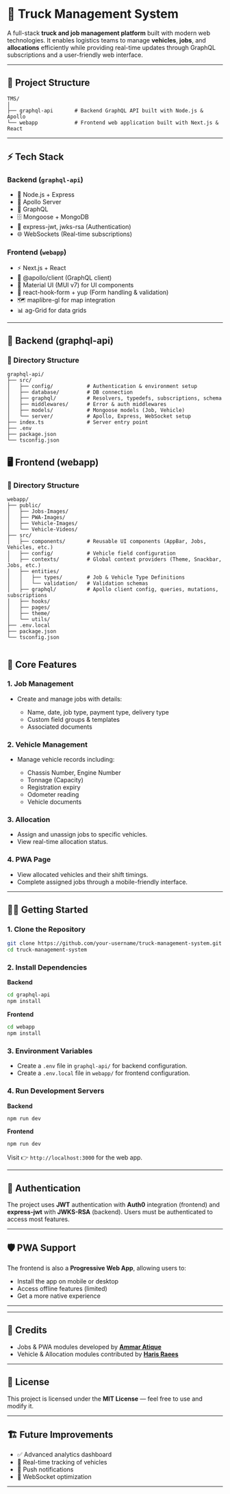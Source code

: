 # 🚚 Truck Management System
 
A full-stack **truck and job management platform** built with modern web technologies.
It enables logistics teams to manage **vehicles**, **jobs**, and **allocations** efficiently while providing real-time updates through GraphQL subscriptions and a user-friendly web interface.
 
---
 
## 📂 Project Structure
 
```
TMS/
│
├── graphql-api       # Backend GraphQL API built with Node.js & Apollo
└── webapp            # Frontend web application built with Next.js & React
```
 
---
 
## ⚡ Tech Stack
 
### **Backend** (`graphql-api`)
 
- 🚀 Node.js + Express
- 🧭 Apollo Server
- 🧬 GraphQL
- 🗄️ Mongoose + MongoDB
- 🔐 express-jwt, jwks-rsa (Authentication)
- 🌐 WebSockets (Real-time subscriptions)
 
### **Frontend** (`webapp`)
 
- ⚡ Next.js + React
- 🧭 @apollo/client (GraphQL client)
- 🧰 Material UI (MUI v7) for UI components
- 🧭 react-hook-form + yup (Form handling & validation)
- 🗺️ maplibre-gl for map integration
- 📊 ag-Grid for data grids
 
---
 
## 🧱 Backend (graphql-api)
 
### 📁 Directory Structure
 
```
graphql-api/
├── src/
│   ├── config/           # Authentication & environment setup
│   ├── database/         # DB connection
│   ├── graphql/          # Resolvers, typedefs, subscriptions, schema
│   ├── middlewares/      # Error & auth middlewares
│   ├── models/           # Mongoose models (Job, Vehicle)
│   └── server/           # Apollo, Express, WebSocket setup
├── index.ts              # Server entry point
├── .env
├── package.json
└── tsconfig.json
```
 
## 🖥️ Frontend (webapp)
 
### 📁 Directory Structure
 
```
webapp/
├── public/
│   ├── Jobs-Images/
│   ├── PWA-Images/
│   ├── Vehicle-Images/
│   └── Vehicle-Videos/
├── src/
│   ├── components/       # Reusable UI components (AppBar, Jobs, Vehicles, etc.)
│   ├── config/           # Vehicle field configuration
│   ├── contexts/         # Global context providers (Theme, Snackbar, Jobs, etc.)
│   ├── entities/
│   │   ├── types/        # Job & Vehicle Type Definitions
│   │   └── validation/   # Validation schemas
│   ├── graphql/          # Apollo client config, queries, mutations, subscriptions
│   ├── hooks/
│   ├── pages/
│   ├── theme/
│   └── utils/
├── .env.local
├── package.json
└── tsconfig.json
 
```
 
## 🚛 Core Features
 
### 1. **Job Management**
 
- Create and manage jobs with details:
 
  - Name, date, job type, payment type, delivery type
  - Custom field groups & templates
  - Associated documents
 
### 2. **Vehicle Management**
 
- Manage vehicle records including:
 
  - Chassis Number, Engine Number
  - Tonnage (Capacity)
  - Registration expiry
  - Odometer reading
  - Vehicle documents
 
### 3. **Allocation**
 
- Assign and unassign jobs to specific vehicles.
- View real-time allocation status.
 
### 4. **PWA Page**
 
- View allocated vehicles and their shift timings.
- Complete assigned jobs through a mobile-friendly interface.
 
---
 
## 🧑‍💻 Getting Started
 
### 1. **Clone the Repository**
 
```bash
git clone https://github.com/your-username/truck-management-system.git
cd truck-management-system
```
 
### 2. **Install Dependencies**
 
**Backend**
 
```bash
cd graphql-api
npm install
```
 
**Frontend**
 
```bash
cd webapp
npm install
```
 
### 3. **Environment Variables**
 
- Create a `.env` file in `graphql-api/` for backend configuration.
- Create a `.env.local` file in `webapp/` for frontend configuration.
 
### 4. **Run Development Servers**
 
**Backend**
 
```bash
npm run dev
```
 
**Frontend**
 
```bash
npm run dev
```
 
Visit 👉 `http://localhost:3000` for the web app.
 
---
 
## 🧭 Authentication
 
The project uses **JWT** authentication with **Auth0** integration (frontend) and **express-jwt** with **JWKS-RSA** (backend).
Users must be authenticated to access most features.
 
---
 
## 🛡️ PWA Support
 
The frontend is also a **Progressive Web App**, allowing users to:
 
- Install the app on mobile or desktop
- Access offline features (limited)
- Get a more native experience
 
---
 
---
 
## 🙌 Credits
 
- Jobs & PWA modules developed by **[Ammar Atique](https://github.com/MuhammadAmmarAtique)**
- Vehicle & Allocation modules contributed by **[Haris Raees](https://github.com/harrisrais)**
 
---
 
## 📜 License
 
This project is licensed under the **MIT License** — feel free to use and modify it.
 
---
 
## 🏗️ Future Improvements
 
- ✅ Advanced analytics dashboard
- 🚦 Real-time tracking of vehicles
- 📲 Push notifications
- 📡 WebSocket optimization
 
---


